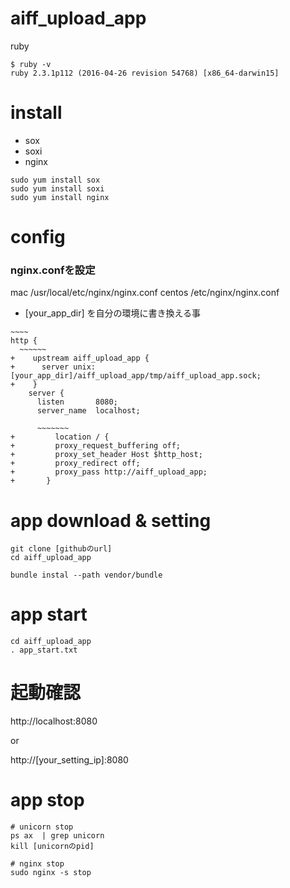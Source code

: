 # aiff_upload_app
ruby 

```
$ ruby -v
ruby 2.3.1p112 (2016-04-26 revision 54768) [x86_64-darwin15]
```

# install
 
 - sox
 - soxi
 - nginx

```
sudo yum install sox
sudo yum install soxi
sudo yum install nginx 
```
# config

### nginx.confを設定
mac
/usr/local/etc/nginx/nginx.conf
centos
/etc/nginx/nginx.conf

* [your_app_dir] を自分の環境に書き換える事

```
~~~~
http {
  ~~~~~~
+    upstream aiff_upload_app {
+      server unix:[your_app_dir]/aiff_upload_app/tmp/aiff_upload_app.sock;
+    }
    server {
      listen       8080;
      server_name  localhost;

      ~~~~~~~
+         location / {
+         proxy_request_buffering off;
+         proxy_set_header Host $http_host;
+         proxy_redirect off;
+         proxy_pass http://aiff_upload_app;
+       }

```
# app download & setting

```
git clone [githubのurl]
cd aiff_upload_app

bundle instal --path vendor/bundle
```

# app start

```
cd aiff_upload_app
. app_start.txt
```

# 起動確認

http://localhost:8080

or

http://[your_setting_ip]:8080

# app stop

```
# unicorn stop
ps ax  | grep unicorn
kill [unicornのpid]

# nginx stop
sudo nginx -s stop
```
